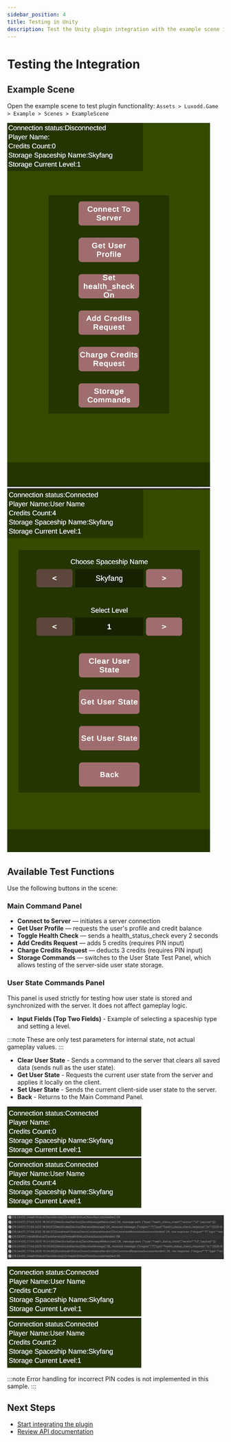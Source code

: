 ```yaml
---
sidebar_position: 4
title: Testing in Unity
description: Test the Unity plugin integration with the example scene in Unity Editor
---
```


# Testing the Integration

## Example Scene
Open the example scene to test plugin functionality:
`Assets > Luxodd.Game > Example > Scenes > ExampleScene`

![Example Scene](./assets/image10.png)
![Example Scene UserState](./assets/image17.png)

## Available Test Functions
Use the following buttons in the scene:

### Main Command Panel
- **Connect to Server** — initiates a server connection
- **Get User Profile** — requests the user's profile and credit balance
- **Toggle Health Check** — sends a health_status_check every 2 seconds
- **Add Credits Request** — adds 5 credits (requires PIN input)
- **Charge Credits Request** — deducts 3 credits (requires PIN input)
- **Storage Commands** — switches to the User State Test Panel, which allows testing of the server-side user state storage.

### User State Commands Panel
This panel is used strictly for testing how user state is stored and synchronized with the server. It does not affect gameplay logic.
- **Input Fields (Top Two Fields)** - Example of selecting a spaceship type and setting a level. 

:::note
These are only test parameters for internal state, not actual gameplay values.
:::

- **Clear User State** - Sends a command to the server that clears all saved data (sends null as the user state).
- **Get User State** - Requests the current user state from the server and applies it locally on the client.
- **Set User State** - Sends the current client-side user state to the server.
- **Back** - Returns to the Main Command Panel.



![Connect to Server Button](./assets/image12.png) 
![Get User Profile Button](./assets/image6.png)

![Toggle Health Check Button](./assets/image8.png)

![Add Credits Button](./assets/image5.png) 
![Charge Credits Button](./assets/image11.png)

:::note
Error handling for incorrect PIN codes is not implemented in this sample.
:::

## Next Steps
- [Start integrating the plugin](./integration.md)
- [Review API documentation](./api-reference.md) 